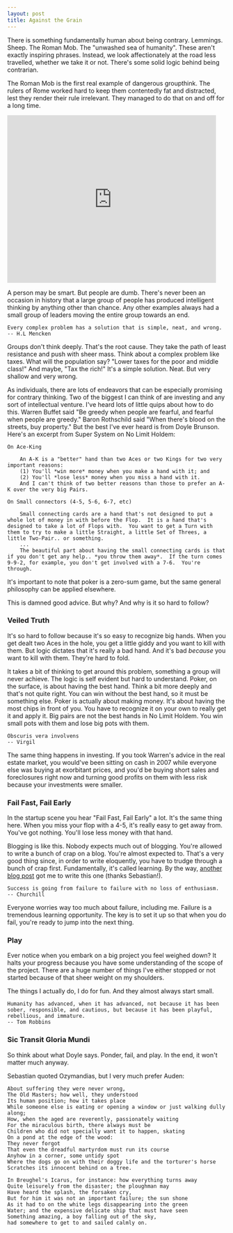 ```yaml
---
layout: post
title: Against the Grain
---
```


There is something fundamentally human about being contrary.  Lemmings.  Sheep.  The Roman Mob.  The "unwashed sea of humanity".  These aren't exactly inspiring phrases.  Instead, we look affectionately at the road less travelled, whether we take it or not.  There's some solid logic behind being contrarian.

The Roman Mob is the first real example of dangerous groupthink.  The rulers of Rome worked hard to keep them contentedly fat and distracted, lest they render their rule irrelevant.  They managed to do that on and off for a long time.

<object width="480" height="385"><param name="movie" value="http://www.youtube.com/v/2w0fInUhtnk?fs=1&amp;hl=en_US"></param><param name="allowFullScreen" value="true"></param><param name="allowscriptaccess" value="always"></param><embed src="http://www.youtube.com/v/2w0fInUhtnk?fs=1&amp;hl=en_US" type="application/x-shockwave-flash" allowscriptaccess="always" allowfullscreen="true" width="480" height="385"></embed></object>
	
A person may be smart.  But people are dumb.  There's never been an occasion in history that a large group of people has produced intelligent thinking by anything other than chance.  Any other examples always had a small group of leaders moving the entire group towards an end.

	Every complex problem has a solution that is simple, neat, and wrong.
	-- H.L Mencken

Groups don't think deeply.  That's the root cause.  They take the path of least resistance and push with sheer mass.  Think about a complex problem like taxes.  What will the population say?  "Lower taxes for the poor and middle class!"  And maybe, "Tax the rich!"  It's a simple solution.  Neat.  But very shallow and very wrong.

As individuals, there are lots of endeavors that can be especially promising for contrary thinking.  Two of the biggest I can think of are investing and any sort of intellectual venture.  I've heard lots of little quips about how to do this.  Warren Buffet said "Be greedy when people are fearful, and fearful when people are greedy."  Baron Rothschild said "When there's blood on the streets, buy property."  But the best I've ever heard is from Doyle Brunson.  Here's an excerpt from Super System on No Limit Holdem:

	On Ace-King

		An A-K is a "better" hand than two Aces or two Kings for two very important reasons:
		(1) You'll *win more* money when you make a hand with it; and
		(2) You'll *lose less* money when you miss a hand with it.
		And I can't think of two better reasons than those to prefer an A-K over the very big Pairs.
	
	On Small connectors (4-5, 5-6, 6-7, etc)

		Small connecting cards are a hand that's not designed to put a whole lot of money in with before the Flop.  It is a hand that's designed to take a lot of Flops with.  You want to get a Turn with them to try to make a little Straight, a little Set of Threes, a little Two-Pair.. or something.
		...
		The beautiful part about having the small connecting cards is that if you don't get any help.. *you throw them away*.  If the turn comes 9-9-2, for example, you don't get involved with a 7-6.  You're through.

It's important to note that poker is a zero-sum game, but the same general philosophy can be applied elsewhere.

This is damned good advice.  But why?  And why is it so hard to follow?

### Veiled Truth

It's so hard to follow because it's so easy to recognize big hands.  When you get dealt two Aces in the hole, you get a little giddy and you want to kill with them.  But logic dictates that it's really a bad hand.  And it's bad *because* you want to kill with them.  They're hard to fold. 

It takes a bit of thinking to get around this problem, something a group will never achieve.  The logic is self evident but hard to understand.  Poker, on the surface, is about having the best hand.  Think a bit more deeply and that's not quite right.  You can win without the best hand, so it must be something else.  Poker is actually about making money.  It's about having the most chips in front of you.  You have to recognize it on your own to really get it and apply it.  Big pairs are not the best hands in No Limit Holdem.  You win small pots with them and lose big pots with them.

	Obscuris vera involvens
	-- Virgil

The same thing happens in investing.  If you took Warren's advice in the real estate market, you would've been sitting on cash in 2007 while everyone else was buying at exorbitant prices, and you'd be buying short sales and foreclosures right now and turning good profits on them with less risk because your investments were smaller.

### Fail Fast, Fail Early

In the startup scene you hear "Fail Fast, Fail Early" a lot.  It's the same thing here.  When you miss your flop with a 4-5, it's really easy to get away from.  You've got nothing.  You'll lose less money with that hand.

Blogging is like this.  Nobody expects much out of blogging.  You're allowed to write a bunch of crap on a blog.  You're almost expected to.  That's a very good thing since, in order to write eloquently, you have to trudge through a bunch of crap first.  Fundamentally, it's called learning.  By the way, [another blog post](http://www.sebastianmarshall.com/?p=195) got me to write this one (thanks Sebastian!). 

	Success is going from failure to failure with no loss of enthusiasm.
	-- Churchill

Everyone worries way too much about failure, including me.  Failure is a tremendous learning opportunity.  The key is to set it up so that when you do fail, you're ready to jump into the next thing.

### Play

Ever notice when you embark on a big project you feel weighed down?  It halts your progress because you have some understanding of the scope of the project.  There are a huge number of things I've either stopped or not started because of that sheer weight on my shoulders.

The things I actually do, I do for fun.  And they almost always start small.

	Humanity has advanced, when it has advanced, not because it has been sober, responsible, and cautious, but because it has been playful, rebellious, and immature.
	-- Tom Robbins

### Sic Transit Gloria Mundi

So think about what Doyle says.  Ponder, fail, and play.  In the end, it won't matter much anyway.  

Sebastian quoted Ozymandias, but I very much prefer Auden:

	About suffering they were never wrong,
	The Old Masters; how well, they understood
	Its human position; how it takes place
	While someone else is eating or opening a window or just walking dully along;
	How, when the aged are reverently, passionately waiting
	For the miraculous birth, there always must be
	Children who did not specially want it to happen, skating
	On a pond at the edge of the wood:
	They never forgot
	That even the dreadful martyrdom must run its course
	Anyhow in a corner, some untidy spot
	Where the dogs go on with their doggy life and the torturer's horse
	Scratches its innocent behind on a tree.

	In Breughel's Icarus, for instance: how everything turns away
	Quite leisurely from the disaster; the ploughman may 
	Have heard the splash, the forsaken cry,
	But for him it was not an important failure; the sun shone
	As it had to on the white legs disappearing into the green
	Water; and the expensive delicate ship that must have seen
	Something amazing, a boy falling out of the sky,
	had somewhere to get to and sailed calmly on.